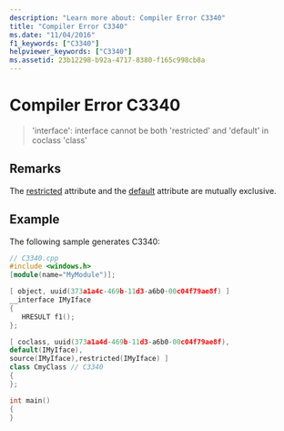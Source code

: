 ```yaml
---
description: "Learn more about: Compiler Error C3340"
title: "Compiler Error C3340"
ms.date: "11/04/2016"
f1_keywords: ["C3340"]
helpviewer_keywords: ["C3340"]
ms.assetid: 23b12298-b92a-4717-8380-f165c998cb8a
---
```

# Compiler Error C3340

> 'interface': interface cannot be both 'restricted' and 'default' in coclass 'class'

## Remarks

The [restricted](../../windows/attributes/restricted.md) attribute and the [default](../../windows/attributes/default-cpp.md) attribute are mutually exclusive.

## Example

The following sample generates C3340:

```cpp
// C3340.cpp
#include <windows.h>
[module(name="MyModule")];

[ object, uuid(373a1a4c-469b-11d3-a6b0-00c04f79ae8f) ]
__interface IMyIface
{
   HRESULT f1();
};

[ coclass, uuid(373a1a4d-469b-11d3-a6b0-00c04f79ae8f),
default(IMyIface),
source(IMyIface),restricted(IMyIface) ]
class CmyClass // C3340
{
};

int main()
{
}
```
